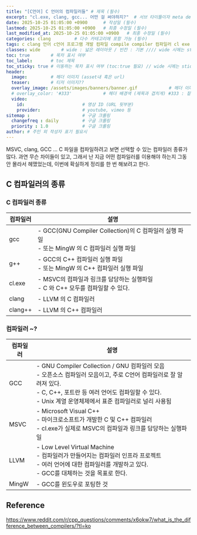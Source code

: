 ```yaml
---
title: "[C언어] C 언어의 컴파일러들" # 제목 (필수)
excerpt: "cl.exe, clang, gcc... 어떤 걸 써야하지?"  # 서브 타이틀이자 meta description (필수)
date: 2025-10-25 01:05:00 +0900      # 작성일 (필수)
lastmod: 2025-10-25 01:05:00 +0900   # 최종 수정일 (필수)
last_modified_at: 2025-10-25 01:05:00 +0900   # 최종 수정일 (필수)
categories: clang         # 다수 카테고리에 포함 가능 (필수)
tags: c clang 언어 c언어 프로그램 개발 컴파일 compile compiler 컴파일러 cl exe clang gcc MSVC LLVM MingW                  # 태그 복수개 가능 (필수)
classes: wide        # wide : 넓은 레이아웃 / 빈칸 : 기본 //// wide 시에는 sticky toc 불가
toc: true        # 목차 표시 여부
toc_label:       # toc 제목
toc_sticky: true # 이동하는 목차 표시 여부 (toc:true 필요) // wide 시에는 sticky toc 불가
header: 
  image:         # 헤더 이미지 (asset내 혹은 url)
  teaser:        # 티저 이미지??
  overlay_image: /assets/images/banners/banner.gif            # 헤더 이미지 (제목과 겹치게)
  # overlay_color: '#333'            # 헤더 배경색 (제목과 겹치게) #333 : 짙은 회색 (필수)
  video:
    id:                      # 영상 ID (URL 뒷부분)
    provider:                # youtube, vimeo 등
sitemap :                    # 구글 크롤링
  changefreq : daily         # 구글 크롤링
  priority : 1.0             # 구글 크롤링
author: # 주인 외 작성자 표기 필요시
---
```

<!--postNo: 20251025_001-->


MSVC, clang, GCC ... C 파일을 컴파일하려고 보면 선택할 수 있는 컴파일러 종류가 많다. 과연 무슨 차이들이 있고, 그래서 난 지금 어떤 컴파일러를 이용해야 하는지 그동안 몰라서 헤맸었는데, 이번에 확실하게 정리를 한 번 해보려고 한다.  


## C 컴파일러의 종류  

### C 컴파일러 종류  

| 컴파일러    | 설명                                                                        |
| ------- | ------------------------------------------------------------------------- |
| gcc     | - GCC(GNU Compiler Collection)의 C 컴파일러 실행 파일<br>- 또는 MingW 의 C 컴파일러 실행 파일 |
| g++     | - GCC의 C++ 컴파일러 실행 파일<br>- 또는 MingW 의 C++ 컴파일러 실행 파일                      |
| cl.exe  | - MSVC의 컴파일과 링크를 담당하는 실행파일<br>- C 와 C++ 모두를 컴파일할 수 있다.                    |
| clang   | - LLVM 의 C 컴파일러                                                           |
| clang++ | - LLVM 의 C++ 컴파일러                                                         |


### 컴파일러 ~?  

| 컴파일러  | 설명                                                                                                                                                           |
| ----- | ------------------------------------------------------------------------------------------------------------------------------------------------------------ |
| GCC   | - GNU Compiler Collection / GNU 컴파일러 모음<br>- 오픈소스 컴파일러 모음이고, 주로 C언어 컴파일러로 잘 알려져 있다.<br>- C, C++, 포트란 등 여러 언어도 컴파일할 수 있다.<br>- Unix 계열 운영체제에서 표준 컴파일러로 널리 사용됨 |
| MSVC  | - Microsoft Visual C++<br>- 마이크로소프트가 개발한 C 및 C++ 컴파일러<br>- cl.exe가 실제로 MSVC의 컴파일과 링크를 담당하는 실행파일                                                              |
| LLVM  | - Low Level Virtual Machine<br>- 컴파일러가 만들어지는 컴파일러 인프라 프로젝트<br>- 여러 언어에 대한 컴파일러를 개발하고 있다.<br>- GCC를 대체하는 것을 목표로 한다.                                           |
| MingW | - GCC를 윈도우로 포팅한 것                                                                                                                                            |


## Reference  

https://www.reddit.com/r/cpp_questions/comments/x6okw7/what_is_the_difference_between_compilers/?tl=ko
